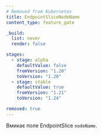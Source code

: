```yaml
---
# Removed from Kubernetes
title: EndpointSliceNodeName
content_type: feature_gate

_build:
  list: never
  render: false

stages:
  - stage: alpha 
    defaultValue: false
    fromVersion: "1.20"
    toVersion: "1.20"
  - stage: stable
    defaultValue: true
    fromVersion: "1.21"
    toVersion: "1.24"    

removed: true  
---
```

Вмикає поле EndpointSlice `nodeName`.
